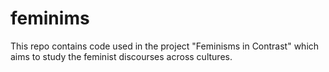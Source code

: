 # feminims

This repo contains code used in the project "Feminisms in Contrast" which aims to study the feminist discourses across cultures.
